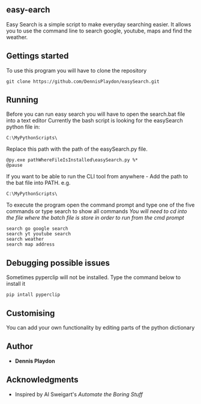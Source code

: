 ## easy-earch
Easy Search is a simple script to make everyday searching easier. It allows you to use the command line to search google, youtube, maps and find the weather.

## Gettings started
To use this program you will have to clone the repository
```
git clone https://github.com/DennisPlaydon/easySearch.git
```
## Running
Before you can run easy search you will have to open the search.bat file into a text editor
Currently the bash script is looking for the easySearch python file in:
```
C:\MyPythonScripts\
```
Replace this path with the path of the easySearch.py file.
```
@py.exe pathWhereFileIsInstalled\easySearch.py %*
@pause
```
If you want to be able to run the CLI tool from anywhere - Add the path to the bat file into PATH.
e.g.
```
C:\MyPythonScripts\
```
To execute the program open the command prompt and type one of the five commands or type search to show all commands 
*You will need to cd into the file where the batch file is store in order to run from the cmd prompt*
```
search go google search
search yt youtube search
search weather
search map address
```

## Debugging possible issues
Sometimes pyperclip will not be installed. Type the command below to install it
```
pip intall pyperclip
```

## Customising
You can add your own functionality by editing parts of the python dictionary

## Author
* **Dennis Playdon**

## Acknowledgments
* Inspired by Al Sweigart's *Automate the Boring Stuff*
